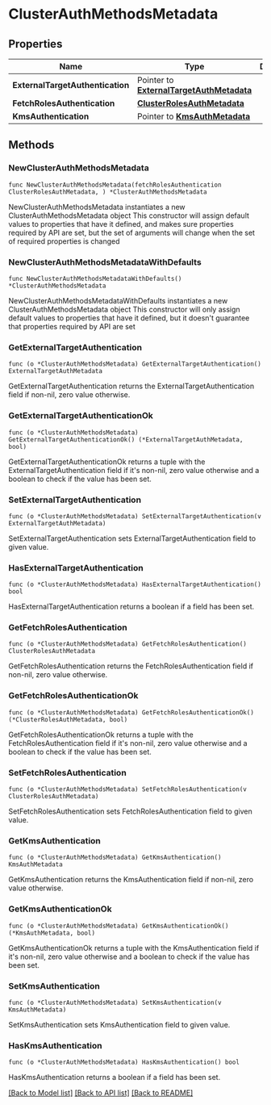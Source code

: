 # ClusterAuthMethodsMetadata

## Properties

Name | Type | Description | Notes
------------ | ------------- | ------------- | -------------
**ExternalTargetAuthentication** | Pointer to [**ExternalTargetAuthMetadata**](ExternalTargetAuthMetadata.md) |  | [optional] 
**FetchRolesAuthentication** | [**ClusterRolesAuthMetadata**](ClusterRolesAuthMetadata.md) |  | 
**KmsAuthentication** | Pointer to [**KmsAuthMetadata**](KmsAuthMetadata.md) |  | [optional] 

## Methods

### NewClusterAuthMethodsMetadata

`func NewClusterAuthMethodsMetadata(fetchRolesAuthentication ClusterRolesAuthMetadata, ) *ClusterAuthMethodsMetadata`

NewClusterAuthMethodsMetadata instantiates a new ClusterAuthMethodsMetadata object
This constructor will assign default values to properties that have it defined,
and makes sure properties required by API are set, but the set of arguments
will change when the set of required properties is changed

### NewClusterAuthMethodsMetadataWithDefaults

`func NewClusterAuthMethodsMetadataWithDefaults() *ClusterAuthMethodsMetadata`

NewClusterAuthMethodsMetadataWithDefaults instantiates a new ClusterAuthMethodsMetadata object
This constructor will only assign default values to properties that have it defined,
but it doesn't guarantee that properties required by API are set

### GetExternalTargetAuthentication

`func (o *ClusterAuthMethodsMetadata) GetExternalTargetAuthentication() ExternalTargetAuthMetadata`

GetExternalTargetAuthentication returns the ExternalTargetAuthentication field if non-nil, zero value otherwise.

### GetExternalTargetAuthenticationOk

`func (o *ClusterAuthMethodsMetadata) GetExternalTargetAuthenticationOk() (*ExternalTargetAuthMetadata, bool)`

GetExternalTargetAuthenticationOk returns a tuple with the ExternalTargetAuthentication field if it's non-nil, zero value otherwise
and a boolean to check if the value has been set.

### SetExternalTargetAuthentication

`func (o *ClusterAuthMethodsMetadata) SetExternalTargetAuthentication(v ExternalTargetAuthMetadata)`

SetExternalTargetAuthentication sets ExternalTargetAuthentication field to given value.

### HasExternalTargetAuthentication

`func (o *ClusterAuthMethodsMetadata) HasExternalTargetAuthentication() bool`

HasExternalTargetAuthentication returns a boolean if a field has been set.

### GetFetchRolesAuthentication

`func (o *ClusterAuthMethodsMetadata) GetFetchRolesAuthentication() ClusterRolesAuthMetadata`

GetFetchRolesAuthentication returns the FetchRolesAuthentication field if non-nil, zero value otherwise.

### GetFetchRolesAuthenticationOk

`func (o *ClusterAuthMethodsMetadata) GetFetchRolesAuthenticationOk() (*ClusterRolesAuthMetadata, bool)`

GetFetchRolesAuthenticationOk returns a tuple with the FetchRolesAuthentication field if it's non-nil, zero value otherwise
and a boolean to check if the value has been set.

### SetFetchRolesAuthentication

`func (o *ClusterAuthMethodsMetadata) SetFetchRolesAuthentication(v ClusterRolesAuthMetadata)`

SetFetchRolesAuthentication sets FetchRolesAuthentication field to given value.


### GetKmsAuthentication

`func (o *ClusterAuthMethodsMetadata) GetKmsAuthentication() KmsAuthMetadata`

GetKmsAuthentication returns the KmsAuthentication field if non-nil, zero value otherwise.

### GetKmsAuthenticationOk

`func (o *ClusterAuthMethodsMetadata) GetKmsAuthenticationOk() (*KmsAuthMetadata, bool)`

GetKmsAuthenticationOk returns a tuple with the KmsAuthentication field if it's non-nil, zero value otherwise
and a boolean to check if the value has been set.

### SetKmsAuthentication

`func (o *ClusterAuthMethodsMetadata) SetKmsAuthentication(v KmsAuthMetadata)`

SetKmsAuthentication sets KmsAuthentication field to given value.

### HasKmsAuthentication

`func (o *ClusterAuthMethodsMetadata) HasKmsAuthentication() bool`

HasKmsAuthentication returns a boolean if a field has been set.


[[Back to Model list]](../README.md#documentation-for-models) [[Back to API list]](../README.md#documentation-for-api-endpoints) [[Back to README]](../README.md)


